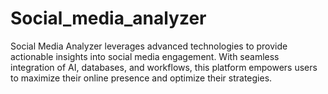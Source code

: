 # Social_media_analyzer
Social Media Analyzer leverages advanced technologies to provide actionable insights into social media engagement. With seamless integration of AI, databases, and workflows, this platform empowers users to maximize their online presence and optimize their strategies.
